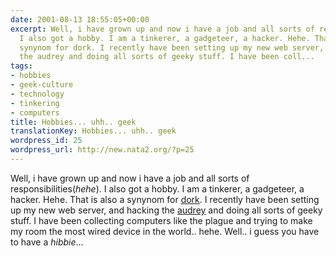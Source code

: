 ```yaml
---
date: 2001-08-13 18:55:05+00:00
excerpt: Well, i have grown up and now i have a job and all sorts of responsibilities(hehe).
  I also got a hobby. I am a tinkerer, a gadgeteer, a hacker. Hehe. That is also a
  synynom for dork. I recently have been setting up my new web server, and hacking
  the audrey and doing all sorts of geeky stuff. I have been coll...
tags:
- hobbies
- geek-culture
- technology
- tinkering
- computers
title: Hobbies... uhh.. geek
translationKey: Hobbies... uhh.. geek
wordpress_id: 25
wordpress_url: http://new.nata2.org/?p=25
---
```


Well, i have grown up and now i have a job and all sorts of responsibilities(<i>hehe</i>). I also got a hobby. I am a tinkerer, a gadgeteer, a hacker. Hehe. That is also a synynom for <a href="http://www.harperreed.org">dork</a>. I recently have been setting up my new web server, and hacking the <a href="http://www.audreyhacking.com">audrey</a> and doing all sorts of geeky stuff. I have been collecting computers like the plague and trying to make my room the most wired device in the world.. hehe. Well.. i guess you have to have a <i>hibbie</i>...
